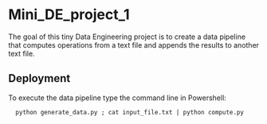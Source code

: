
# Mini_DE_project_1

The goal of this tiny Data Engineering project is to create a data pipeline that computes operations from a text file and appends the results to another text file.



## Deployment

To execute the data pipeline type the command line in Powershell: 

```
  python generate_data.py ; cat input_file.txt | python compute.py
```

